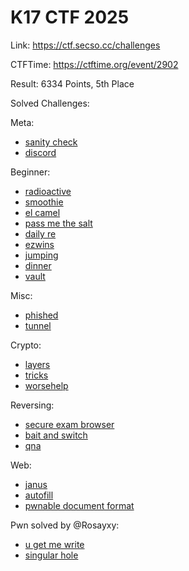 # K17 CTF 2025

Link: <https://ctf.secso.cc/challenges>

CTFTime: <https://ctftime.org/event/2902>

Result: 6334 Points, 5th Place

Solved Challenges:

Meta:

- [sanity check](./sanity-check.md)
- [discord](./discord.md)

Beginner:

- [radioactive](./radioactive.md)
- [smoothie](./smootie.md)
- [el camel](./el-camel.md)
- [pass me the salt](./pass-me-the-salt.md)
- [daily re](./daily-re.md)
- [ezwins](./ezwins.md)
- [jumping](./jumping.md)
- [dinner](./dinner.png)
- [vault](./vault.md)

Misc:

- [phished](./phished.md)
- [tunnel](./tunnel.md)

Crypto:

- [layers](./layers.md)
- [tricks](./tricks.md)
- [worsehelp](./worsehelp.md)

Reversing:

- [secure exam browser](./secure-exam-browser.md)
- [bait and switch](./bait-and-switch.md)
- [qna](./qna.md)

Web:

- [janus](./janus.md)
- [autofill](./autofill.md)
- [pwnable document format](./pwnable-document-format.md)

Pwn solved by @Rosayxy:

- [u get me write](./u-get-me-write.md)
- [singular hole](./singular-hole.md)
